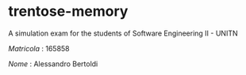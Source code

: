 # trentose-memory
A simulation exam for the students of Software Engineering II - UNITN

*Matricola* : 165858

*Nome*      : Alessandro Bertoldi
